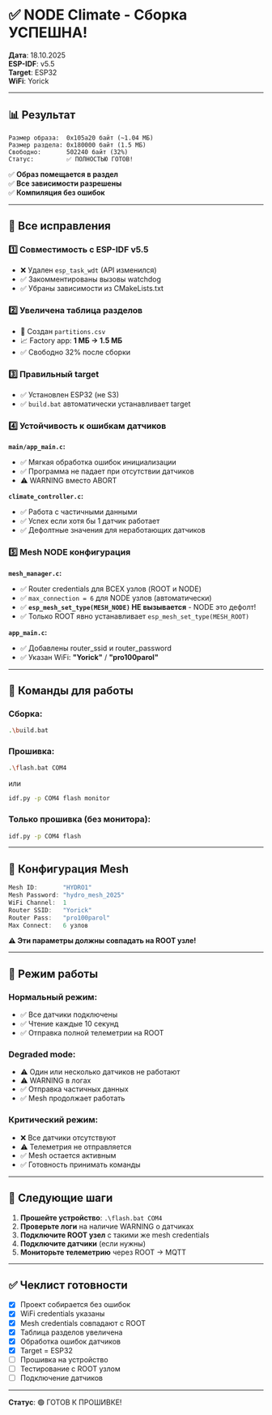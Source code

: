 # ✅ NODE Climate - Сборка УСПЕШНА!

**Дата**: 18.10.2025  
**ESP-IDF**: v5.5  
**Target**: ESP32  
**WiFi**: Yorick  

---

## 📊 Результат

```
Размер образа:  0x105a20 байт (~1.04 МБ)
Размер раздела: 0x180000 байт (1.5 МБ)
Свободно:       502240 байт (32%)
Статус:         ✅ ПОЛНОСТЬЮ ГОТОВ!
```

✅ **Образ помещается в раздел**  
✅ **Все зависимости разрешены**  
✅ **Компиляция без ошибок**  

---

## 🔧 Все исправления

### 1️⃣ Совместимость с ESP-IDF v5.5
- ❌ Удален `esp_task_wdt` (API изменился)
- ✅ Закомментированы вызовы watchdog
- ✅ Убраны зависимости из CMakeLists.txt

### 2️⃣ Увеличена таблица разделов
- 📄 Создан `partitions.csv`
- 📈 Factory app: **1 МБ → 1.5 МБ**
- ✅ Свободно 32% после сборки

### 3️⃣ Правильный target
- ✅ Установлен ESP32 (не S3)
- ✅ `build.bat` автоматически устанавливает target

### 4️⃣ Устойчивость к ошибкам датчиков
**`main/app_main.c`:**
- ✅ Мягкая обработка ошибок инициализации
- ✅ Программа не падает при отсутствии датчиков
- ⚠️ WARNING вместо ABORT

**`climate_controller.c`:**
- ✅ Работа с частичными данными
- ✅ Успех если хотя бы 1 датчик работает
- ✅ Дефолтные значения для неработающих датчиков

### 5️⃣ Mesh NODE конфигурация
**`mesh_manager.c`:**
- ✅ Router credentials для ВСЕХ узлов (ROOT и NODE)
- ✅ `max_connection = 6` для NODE узлов (автоматически)
- ✅ **`esp_mesh_set_type(MESH_NODE)` НЕ вызывается** - NODE это дефолт!
- ✅ Только ROOT явно устанавливает `esp_mesh_set_type(MESH_ROOT)`

**`app_main.c`:**
- ✅ Добавлены router_ssid и router_password
- ✅ Указан WiFi: **"Yorick"** / **"pro100parol"**

---

## 🚀 Команды для работы

### Сборка:
```bash
.\build.bat
```

### Прошивка:
```bash
.\flash.bat COM4
```
или
```bash
idf.py -p COM4 flash monitor
```

### Только прошивка (без монитора):
```bash
idf.py -p COM4 flash
```

---

## 📝 Конфигурация Mesh

```c
Mesh ID:       "HYDRO1"
Mesh Password: "hydro_mesh_2025"
WiFi Channel:  1
Router SSID:   "Yorick"
Router Pass:   "pro100parol"
Max Connect:   6 узлов
```

**⚠️ Эти параметры должны совпадать на ROOT узле!**

---

## 🎯 Режим работы

### Нормальный режим:
- ✅ Все датчики подключены
- ✅ Чтение каждые 10 секунд
- ✅ Отправка полной телеметрии на ROOT

### Degraded mode:
- ⚠️ Один или несколько датчиков не работают
- ⚠️ WARNING в логах
- ✅ Отправка частичных данных
- ✅ Mesh продолжает работать

### Критический режим:
- ❌ Все датчики отсутствуют
- ⚠️ Телеметрия не отправляется
- ✅ Mesh остается активным
- ✅ Готовность принимать команды

---

## 📡 Следующие шаги

1. **Прошейте устройство**: `.\flash.bat COM4`
2. **Проверьте логи** на наличие WARNING о датчиках
3. **Подключите ROOT узел** с такими же mesh credentials
4. **Подключите датчики** (если нужны)
5. **Мониторьте телеметрию** через ROOT → MQTT

---

## ✅ Чеклист готовности

- [x] Проект собирается без ошибок
- [x] WiFi credentials указаны
- [x] Mesh credentials совпадают с ROOT
- [x] Таблица разделов увеличена
- [x] Обработка ошибок датчиков
- [x] Target = ESP32
- [ ] Прошивка на устройство
- [ ] Тестирование с ROOT узлом
- [ ] Подключение датчиков

---

**Статус**: 🟢 ГОТОВ К ПРОШИВКЕ!

